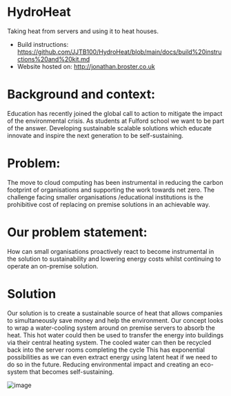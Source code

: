 # HydroHeat
Taking heat from servers and using it to heat houses.

- Build instructions: https://github.com/JJTB100/HydroHeat/blob/main/docs/build%20instructions%20and%20kit.md
- Website hosted on: http://jonathan.broster.co.uk

# Background and context:
Education has recently joined the global call to action to mitigate the impact of the
environmental crisis. As students at Fulford school we want to be part of the answer.
Developing sustainable scalable solutions which educate innovate and inspire the next
generation to be self-sustaining.

# Problem:
The move to cloud computing has been instrumental in reducing the carbon footprint of
organisations and supporting the work towards net zero. The challenge facing smaller
organisations /educational institutions is the prohibitive cost of replacing on premise
solutions in an achievable way.

# Our problem statement:
How can small organisations proactively react to become instrumental in the solution to
sustainability and lowering energy costs whilst continuing to operate an on-premise
solution.

# Solution
Our solution is to create a sustainable source of heat that allows companies to
simultaneously save money and help the environment. Our concept looks to wrap a
water-cooling system around on premise servers to absorb the heat. This hot water could then be used to transfer the energy into buildings via their central heating system.
The cooled water can then be recycled back into the server rooms completing the cycle
This has exponential possibilities as we can even extract energy using latent heat if we
need to do so in the future. Reducing environmental impact and creating an eco-system
that becomes self-sustaining.

![image](https://user-images.githubusercontent.com/99484954/226317568-245c4f5b-f572-42dc-b456-3ee63e09e4c9.png)

